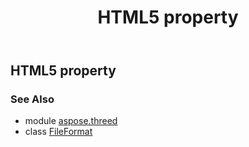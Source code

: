 ﻿---
title: HTML5 property
second_title: Aspose.3D for Python via .NET API References
description: 
type: docs
weight: 320
url: /python-net/aspose.threed/fileformat/html5/
is_root: false
---

## HTML5 property


### See Also
* module [aspose.threed](../../)
* class [FileFormat](/3d/python-net/aspose.threed/fileformat)
